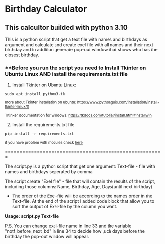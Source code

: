 # Birthday Calculator

## This calcultor builded with python 3.10

This is a python script that get a text file with names and birthdays as argument and calculate and create exel file with all names and their next birthday and in addition generate pop-out window that shows who has the closest birthday.

### ****Before you run the script you need to Install Tkinter on Ubuntu Linux AND install the requirements.txt file**
1.  Install Tkinter on Ubuntu Linux:
```
sudo apt install python3-tk
```           
<sub>more about Tkinter installation on ubuntu: https://www.pythonguis.com/installation/install-tkinter-linux/#</sub> 

<sub>Tltinker documentation for windows: https://tkdocs.com/tutorial/install.html#installwin</sub>

2. Install the requirements.txt file
```
pip install -r requirements.txt
```
<sub>if you have problem with modules check [here](https://www.quora.com/I-used-pip-to-install-a-library-but-when-I-import-it-it-says-Module-Not-Found-Why-is-that)</sub>

=======================================================

The script.py is a python script that get one argument:
Text-file - file with names and birthdays seperated by comma

The script create "Exel file" - file that will contain the results of the script, including those columns: Name, Birthday, Age, Days(until next birthday)

* The order of the Exel-file will be according to the names order in the Text-file. At the end of the script I added code block that allow you to sort the output of Exel-file by the column you want.

**Usage: script.py Text-file**

P.S. You can change exel-file name in line 33 and the variable "notf_before_next_bd" in line 34 to decide how ,uch days before the birthday the pop-out window will appear.
